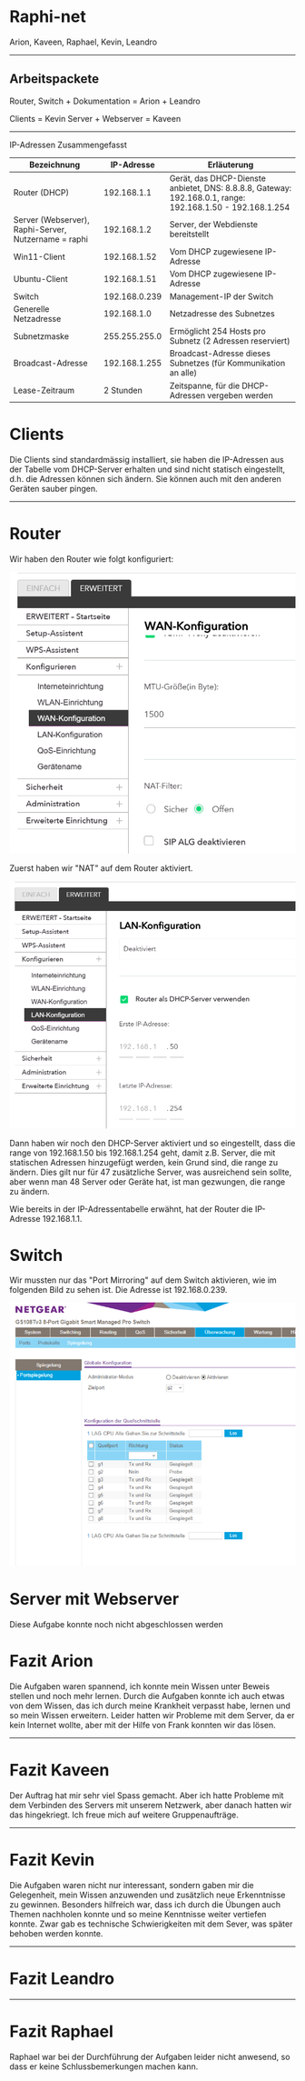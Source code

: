 # Raphi-net

Arion, Kaveen, Raphael, Kevin, Leandro

---
## Arbeitspackete

Router, Switch + Dokumentation = Arion + Leandro

Clients = Kevin 
Server + Webserver = Kaveen

---
IP-Adressen Zusammengefasst

| **Bezeichnung**           | **IP-Adresse**    | **Erläuterung**                                                |
|---------------------------|-------------------|----------------------------------------------------------------|
| Router (DHCP)             | 192.168.1.1       | Gerät, das DHCP-Dienste anbietet, DNS: 8.8.8.8, Gateway: 192.168.0.1, range: 192.168.1.50 - 192.168.1.254|
| Server (Webserver), Raphi-Server, Nutzername = raphi        | 192.168.1.2       | Server, der Webdienste bereitstellt                            |
| Win11-Client                  | 192.168.1.52       | Vom DHCP zugewiesene IP-Adresse                                |
| Ubuntu-Client                  | 192.168.1.51       | Vom DHCP zugewiesene IP-Adresse                                |
| Switch                    | 192.168.0.239     | Management-IP der Switch                                       |
| Generelle Netzadresse     | 192.168.1.0       | Netzadresse des Subnetzes                                      |
| Subnetzmaske              | 255.255.255.0     | Ermöglicht 254 Hosts pro Subnetz (2 Adressen reserviert)       |
| Broadcast-Adresse         | 192.168.1.255     | Broadcast-Adresse dieses Subnetzes (für Kommunikation an alle) |
| Lease-Zeitraum            | 2 Stunden         | Zeitspanne, für die DHCP-Adressen vergeben werden              |


# Clients
Die Clients sind standardmässig installiert, sie haben die IP-Adressen aus der Tabelle vom DHCP-Server erhalten und sind nicht statisch eingestellt, d.h. die Adressen können sich ändern. Sie können auch mit den anderen Geräten sauber pingen.

---

# Router
Wir haben den Router wie folgt konfiguriert:

![NAT-aktiviert](images/Bild1-router.png)

Zuerst haben wir "NAT" auf dem Router aktiviert.

![DHCP-Funktion aktivieren](images/Bild2-router.png)

Dann haben wir noch den DHCP-Server aktiviert und so eingestellt, dass die range von 192.168.1.50 bis 192.168.1.254 geht, damit z.B. Server, die mit statischen Adressen hinzugefügt werden, kein Grund sind, die range zu ändern. Dies gilt nur für 47 zusätzliche Server, was ausreichend sein sollte, aber wenn man 48 Server oder Geräte hat, ist man gezwungen, die range zu ändern.

Wie bereits in der IP-Adressentabelle erwähnt, hat der Router die IP-Adresse 192.168.1.1.

# Switch 
Wir mussten nur das "Port Mirroring" auf dem Switch aktivieren, wie im folgenden Bild zu sehen ist. Die Adresse ist 192.168.0.239.

![Port-Einstellungen](images/Bild1-switch.png)



# Server mit Webserver
Diese Aufgabe konnte noch nicht abgeschlossen werden



# Fazit Arion
Die Aufgaben waren spannend, ich konnte mein Wissen unter Beweis stellen und noch mehr lernen. Durch die Aufgaben konnte ich auch etwas von dem Wissen, das ich durch meine Krankheit verpasst habe, lernen und so mein Wissen erweitern. Leider hatten wir Probleme mit dem Server, da er kein Internet wollte, aber mit der Hilfe von Frank konnten wir das lösen.

---

# Fazit Kaveen
Der Auftrag hat mir sehr viel Spass gemacht. Aber ich hatte Probleme mit dem Verbinden des Servers mit unserem Netzwerk, aber danach hatten wir das hingekriegt. Ich freue mich auf weitere Gruppenaufträge.

---

# Fazit Kevin
Die Aufgaben waren nicht nur interessant, sondern gaben mir die Gelegenheit, mein Wissen anzuwenden und zusätzlich neue Erkenntnisse zu gewinnen. Besonders hilfreich war, dass ich durch die Übungen auch Themen nachholen konnte und so meine Kenntnisse weiter vertiefen konnte. Zwar gab es technische Schwierigkeiten mit dem Sever, was später behoben werden konnte.

---

# Fazit Leandro


---

# Fazit Raphael
Raphael war bei der Durchführung der Aufgaben leider nicht anwesend, so dass er keine Schlussbemerkungen machen kann.

